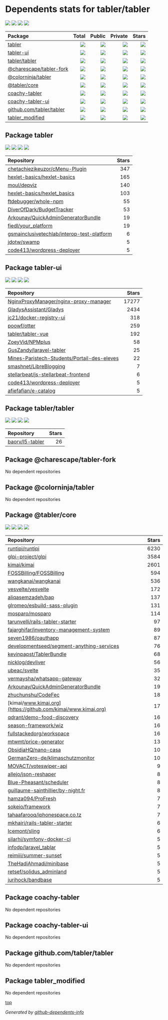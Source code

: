 # Dependents stats for tabler/tabler

[![](https://img.shields.io/static/v1?label=Used%20by&message=1230&color=informational&logo=slickpic)](https://github.com/tabler/tabler/network/dependents)
[![](https://img.shields.io/static/v1?label=Used%20by%20(public)&message=65&color=informational&logo=slickpic)](https://github.com/tabler/tabler/network/dependents)
[![](https://img.shields.io/static/v1?label=Used%20by%20(private)&message=1165&color=informational&logo=slickpic)](https://github.com/tabler/tabler/network/dependents)
[![](https://img.shields.io/static/v1?label=Used%20by%20(stars)&message=776&color=informational&logo=slickpic)](https://github.com/tabler/tabler/network/dependents)

| Package    | Total  | Public | Private | Stars |
| :--------  | -----: | -----: | -----:  | ----: |
| [tabler](#package-tabler)    | [![](https://img.shields.io/static/v1?label=Used%20by&message=146&color=informational&logo=slickpic)](https://github.com/tabler/tabler/network/dependents?package_id=UGFja2FnZS0xMzAzMDgwNg%3D%3D)  | [![](https://img.shields.io/static/v1?label=Used%20by%20(public)&message=11&color=informational&logo=slickpic)](https://github.com/tabler/tabler/network/dependents?package_id=UGFja2FnZS0xMzAzMDgwNg%3D%3D) | [![](https://img.shields.io/static/v1?label=Used%20by%20(private)&message=135&color=informational&logo=slickpic)](https://github.com/tabler/tabler/network/dependents?package_id=UGFja2FnZS0xMzAzMDgwNg%3D%3D) | [![](https://img.shields.io/static/v1?label=Used%20by%20(stars)&message=407&color=informational&logo=slickpic)](https://github.com/tabler/tabler/network/dependents?package_id=UGFja2FnZS0xMzAzMDgwNg%3D%3D) |
| [tabler-ui](#package-tabler-ui)    | [![](https://img.shields.io/static/v1?label=Used%20by&message=258&color=informational&logo=slickpic)](https://github.com/tabler/tabler/network/dependents?package_id=UGFja2FnZS01MTMzNzc3Nw%3D%3D)  | [![](https://img.shields.io/static/v1?label=Used%20by%20(public)&message=12&color=informational&logo=slickpic)](https://github.com/tabler/tabler/network/dependents?package_id=UGFja2FnZS01MTMzNzc3Nw%3D%3D) | [![](https://img.shields.io/static/v1?label=Used%20by%20(private)&message=246&color=informational&logo=slickpic)](https://github.com/tabler/tabler/network/dependents?package_id=UGFja2FnZS01MTMzNzc3Nw%3D%3D) | [![](https://img.shields.io/static/v1?label=Used%20by%20(stars)&message=343&color=informational&logo=slickpic)](https://github.com/tabler/tabler/network/dependents?package_id=UGFja2FnZS01MTMzNzc3Nw%3D%3D) |
| [tabler/tabler](#package-tablertabler)    | [![](https://img.shields.io/static/v1?label=Used%20by&message=28&color=informational&logo=slickpic)](https://github.com/tabler/tabler/network/dependents?package_id=UGFja2FnZS01NDM2MzE4NTc%3D)  | [![](https://img.shields.io/static/v1?label=Used%20by%20(public)&message=1&color=informational&logo=slickpic)](https://github.com/tabler/tabler/network/dependents?package_id=UGFja2FnZS01NDM2MzE4NTc%3D) | [![](https://img.shields.io/static/v1?label=Used%20by%20(private)&message=27&color=informational&logo=slickpic)](https://github.com/tabler/tabler/network/dependents?package_id=UGFja2FnZS01NDM2MzE4NTc%3D) | [![](https://img.shields.io/static/v1?label=Used%20by%20(stars)&message=26&color=informational&logo=slickpic)](https://github.com/tabler/tabler/network/dependents?package_id=UGFja2FnZS01NDM2MzE4NTc%3D) |
| [@charescape/tabler-fork](#package-charescapetabler-fork)    | [![](https://img.shields.io/static/v1?label=Used%20by&message=1&color=informational&logo=slickpic)](https://github.com/tabler/tabler/network/dependents?package_id=UGFja2FnZS0xNzk0ODcxNDQ1)  | [![](https://img.shields.io/static/v1?label=Used%20by%20(public)&message=0&color=informational&logo=slickpic)](https://github.com/tabler/tabler/network/dependents?package_id=UGFja2FnZS0xNzk0ODcxNDQ1) | [![](https://img.shields.io/static/v1?label=Used%20by%20(private)&message=1&color=informational&logo=slickpic)](https://github.com/tabler/tabler/network/dependents?package_id=UGFja2FnZS0xNzk0ODcxNDQ1) | [![](https://img.shields.io/static/v1?label=Used%20by%20(stars)&message=0&color=informational&logo=slickpic)](https://github.com/tabler/tabler/network/dependents?package_id=UGFja2FnZS0xNzk0ODcxNDQ1) |
| [@colorninja/tabler](#package-colorninjatabler)    | [![](https://img.shields.io/static/v1?label=Used%20by&message=1&color=informational&logo=slickpic)](https://github.com/tabler/tabler/network/dependents?package_id=UGFja2FnZS0xNDYyNzcxMjMx)  | [![](https://img.shields.io/static/v1?label=Used%20by%20(public)&message=0&color=informational&logo=slickpic)](https://github.com/tabler/tabler/network/dependents?package_id=UGFja2FnZS0xNDYyNzcxMjMx) | [![](https://img.shields.io/static/v1?label=Used%20by%20(private)&message=1&color=informational&logo=slickpic)](https://github.com/tabler/tabler/network/dependents?package_id=UGFja2FnZS0xNDYyNzcxMjMx) | [![](https://img.shields.io/static/v1?label=Used%20by%20(stars)&message=0&color=informational&logo=slickpic)](https://github.com/tabler/tabler/network/dependents?package_id=UGFja2FnZS0xNDYyNzcxMjMx) |
| [@tabler/core](#package-tablercore)    | [![](https://img.shields.io/static/v1?label=Used%20by&message=794&color=informational&logo=slickpic)](https://github.com/tabler/tabler/network/dependents?package_id=UGFja2FnZS0xNjA4NzY2OTAz)  | [![](https://img.shields.io/static/v1?label=Used%20by%20(public)&message=41&color=informational&logo=slickpic)](https://github.com/tabler/tabler/network/dependents?package_id=UGFja2FnZS0xNjA4NzY2OTAz) | [![](https://img.shields.io/static/v1?label=Used%20by%20(private)&message=753&color=informational&logo=slickpic)](https://github.com/tabler/tabler/network/dependents?package_id=UGFja2FnZS0xNjA4NzY2OTAz) | [![](https://img.shields.io/static/v1?label=Used%20by%20(stars)&message=0&color=informational&logo=slickpic)](https://github.com/tabler/tabler/network/dependents?package_id=UGFja2FnZS0xNjA4NzY2OTAz) |
| [coachy-tabler](#package-coachy-tabler)    | [![](https://img.shields.io/static/v1?label=Used%20by&message=0&color=informational&logo=slickpic)](https://github.com/tabler/tabler/network/dependents?package_id=UGFja2FnZS00MzI1NjYxNTQ%3D)  | [![](https://img.shields.io/static/v1?label=Used%20by%20(public)&message=0&color=informational&logo=slickpic)](https://github.com/tabler/tabler/network/dependents?package_id=UGFja2FnZS00MzI1NjYxNTQ%3D) | [![](https://img.shields.io/static/v1?label=Used%20by%20(private)&message=0&color=informational&logo=slickpic)](https://github.com/tabler/tabler/network/dependents?package_id=UGFja2FnZS00MzI1NjYxNTQ%3D) | [![](https://img.shields.io/static/v1?label=Used%20by%20(stars)&message=0&color=informational&logo=slickpic)](https://github.com/tabler/tabler/network/dependents?package_id=UGFja2FnZS00MzI1NjYxNTQ%3D) |
| [coachy-tabler-ui](#package-coachy-tabler-ui)    | [![](https://img.shields.io/static/v1?label=Used%20by&message=1&color=informational&logo=slickpic)](https://github.com/tabler/tabler/network/dependents?package_id=UGFja2FnZS0zMzczMDY0MjM%3D)  | [![](https://img.shields.io/static/v1?label=Used%20by%20(public)&message=0&color=informational&logo=slickpic)](https://github.com/tabler/tabler/network/dependents?package_id=UGFja2FnZS0zMzczMDY0MjM%3D) | [![](https://img.shields.io/static/v1?label=Used%20by%20(private)&message=1&color=informational&logo=slickpic)](https://github.com/tabler/tabler/network/dependents?package_id=UGFja2FnZS0zMzczMDY0MjM%3D) | [![](https://img.shields.io/static/v1?label=Used%20by%20(stars)&message=0&color=informational&logo=slickpic)](https://github.com/tabler/tabler/network/dependents?package_id=UGFja2FnZS0zMzczMDY0MjM%3D) |
| [github.com/tabler/tabler](#package-github.comtablertabler)    | [![](https://img.shields.io/static/v1?label=Used%20by&message=0&color=informational&logo=slickpic)](https://github.com/tabler/tabler/network/dependents?package_id=UGFja2FnZS0zMjUwNDEzOTM0)  | [![](https://img.shields.io/static/v1?label=Used%20by%20(public)&message=0&color=informational&logo=slickpic)](https://github.com/tabler/tabler/network/dependents?package_id=UGFja2FnZS0zMjUwNDEzOTM0) | [![](https://img.shields.io/static/v1?label=Used%20by%20(private)&message=0&color=informational&logo=slickpic)](https://github.com/tabler/tabler/network/dependents?package_id=UGFja2FnZS0zMjUwNDEzOTM0) | [![](https://img.shields.io/static/v1?label=Used%20by%20(stars)&message=0&color=informational&logo=slickpic)](https://github.com/tabler/tabler/network/dependents?package_id=UGFja2FnZS0zMjUwNDEzOTM0) |
| [tabler_modified](#package-tabler_modified)    | [![](https://img.shields.io/static/v1?label=Used%20by&message=1&color=informational&logo=slickpic)](https://github.com/tabler/tabler/network/dependents?package_id=UGFja2FnZS0xOTI1NjU3MTg5)  | [![](https://img.shields.io/static/v1?label=Used%20by%20(public)&message=0&color=informational&logo=slickpic)](https://github.com/tabler/tabler/network/dependents?package_id=UGFja2FnZS0xOTI1NjU3MTg5) | [![](https://img.shields.io/static/v1?label=Used%20by%20(private)&message=1&color=informational&logo=slickpic)](https://github.com/tabler/tabler/network/dependents?package_id=UGFja2FnZS0xOTI1NjU3MTg5) | [![](https://img.shields.io/static/v1?label=Used%20by%20(stars)&message=0&color=informational&logo=slickpic)](https://github.com/tabler/tabler/network/dependents?package_id=UGFja2FnZS0xOTI1NjU3MTg5) |

## Package tabler

[![](https://img.shields.io/static/v1?label=Used%20by&message=146&color=informational&logo=slickpic)](https://github.com/tabler/tabler/network/dependents?package_id=UGFja2FnZS0xMzAzMDgwNg%3D%3D)
[![](https://img.shields.io/static/v1?label=Used%20by%20(public)&message=11&color=informational&logo=slickpic)](https://github.com/tabler/tabler/network/dependents?package_id=UGFja2FnZS0xMzAzMDgwNg%3D%3D)
[![](https://img.shields.io/static/v1?label=Used%20by%20(private)&message=135&color=informational&logo=slickpic)](https://github.com/tabler/tabler/network/dependents?package_id=UGFja2FnZS0xMzAzMDgwNg%3D%3D)
[![](https://img.shields.io/static/v1?label=Used%20by%20(stars)&message=407&color=informational&logo=slickpic)](https://github.com/tabler/tabler/network/dependents?package_id=UGFja2FnZS0xMzAzMDgwNg%3D%3D)

| Repository | Stars  |
| :--------  | -----: |
|[chetachiezikeuzor/cMenu-Plugin](https://github.com/chetachiezikeuzor/cMenu-Plugin) | 347 |
|[hexlet-basics/hexlet-basics](https://github.com/hexlet-basics/hexlet-basics) | 165 |
|[moul/depviz](https://github.com/moul/depviz) | 140 |
|[hexlet-basics/hexlet_basics](https://github.com/hexlet-basics/hexlet_basics) | 103 |
|[ftdebugger/whole-npm](https://github.com/ftdebugger/whole-npm) | 55 |
|[DiverOfDark/BudgetTracker](https://github.com/DiverOfDark/BudgetTracker) | 53 |
|[Arkounay/QuickAdminGeneratorBundle](https://github.com/Arkounay/QuickAdminGeneratorBundle) | 19 |
|[fiedl/your_platform](https://github.com/fiedl/your_platform) | 19 |
|[gsmainclusivetechlab/interop-test-platform](https://github.com/gsmainclusivetechlab/interop-test-platform) | 6 |
|[jdotw/swamp](https://github.com/jdotw/swamp) | 5 |
|[code413/wordpress-deployer](https://github.com/code413/wordpress-deployer) | 5 |

## Package tabler-ui

[![](https://img.shields.io/static/v1?label=Used%20by&message=258&color=informational&logo=slickpic)](https://github.com/tabler/tabler/network/dependents?package_id=UGFja2FnZS01MTMzNzc3Nw%3D%3D)
[![](https://img.shields.io/static/v1?label=Used%20by%20(public)&message=12&color=informational&logo=slickpic)](https://github.com/tabler/tabler/network/dependents?package_id=UGFja2FnZS01MTMzNzc3Nw%3D%3D)
[![](https://img.shields.io/static/v1?label=Used%20by%20(private)&message=246&color=informational&logo=slickpic)](https://github.com/tabler/tabler/network/dependents?package_id=UGFja2FnZS01MTMzNzc3Nw%3D%3D)
[![](https://img.shields.io/static/v1?label=Used%20by%20(stars)&message=343&color=informational&logo=slickpic)](https://github.com/tabler/tabler/network/dependents?package_id=UGFja2FnZS01MTMzNzc3Nw%3D%3D)

| Repository | Stars  |
| :--------  | -----: |
|[NginxProxyManager/nginx-proxy-manager](https://github.com/NginxProxyManager/nginx-proxy-manager) | 17277 |
|[GladysAssistant/Gladys](https://github.com/GladysAssistant/Gladys) | 2434 |
|[jc21/docker-registry-ui](https://github.com/jc21/docker-registry-ui) | 318 |
|[poowf/otter](https://github.com/poowf/otter) | 259 |
|[tabler/tabler-vue](https://github.com/tabler/tabler-vue) | 192 |
|[ZoeyVid/NPMplus](https://github.com/ZoeyVid/NPMplus) | 58 |
|[GusZandy/laravel-tabler](https://github.com/GusZandy/laravel-tabler) | 25 |
|[Mines-Paristech-Students/Portail-des-eleves](https://github.com/Mines-Paristech-Students/Portail-des-eleves) | 22 |
|[smashnet/LibreBlogging](https://github.com/smashnet/LibreBlogging) | 7 |
|[stellarbeat/js-stellarbeat-frontend](https://github.com/stellarbeat/js-stellarbeat-frontend) | 6 |
|[code413/wordpress-deployer](https://github.com/code413/wordpress-deployer) | 5 |
|[afiefafian/e-catalog](https://github.com/afiefafian/e-catalog) | 5 |

## Package tabler/tabler

[![](https://img.shields.io/static/v1?label=Used%20by&message=28&color=informational&logo=slickpic)](https://github.com/tabler/tabler/network/dependents?package_id=UGFja2FnZS01NDM2MzE4NTc%3D)
[![](https://img.shields.io/static/v1?label=Used%20by%20(public)&message=1&color=informational&logo=slickpic)](https://github.com/tabler/tabler/network/dependents?package_id=UGFja2FnZS01NDM2MzE4NTc%3D)
[![](https://img.shields.io/static/v1?label=Used%20by%20(private)&message=27&color=informational&logo=slickpic)](https://github.com/tabler/tabler/network/dependents?package_id=UGFja2FnZS01NDM2MzE4NTc%3D)
[![](https://img.shields.io/static/v1?label=Used%20by%20(stars)&message=26&color=informational&logo=slickpic)](https://github.com/tabler/tabler/network/dependents?package_id=UGFja2FnZS01NDM2MzE4NTc%3D)

| Repository | Stars  |
| :--------  | -----: |
|[baorv/l5-tabler](https://github.com/baorv/l5-tabler) | 26 |

## Package @charescape/tabler-fork

No dependent repositories

## Package @colorninja/tabler

No dependent repositories

## Package @tabler/core

[![](https://img.shields.io/static/v1?label=Used%20by&message=794&color=informational&logo=slickpic)](https://github.com/tabler/tabler/network/dependents?package_id=UGFja2FnZS0xNjA4NzY2OTAz)
[![](https://img.shields.io/static/v1?label=Used%20by%20(public)&message=41&color=informational&logo=slickpic)](https://github.com/tabler/tabler/network/dependents?package_id=UGFja2FnZS0xNjA4NzY2OTAz)
[![](https://img.shields.io/static/v1?label=Used%20by%20(private)&message=753&color=informational&logo=slickpic)](https://github.com/tabler/tabler/network/dependents?package_id=UGFja2FnZS0xNjA4NzY2OTAz)
[![](https://img.shields.io/static/v1?label=Used%20by%20(stars)&message=0&color=informational&logo=slickpic)](https://github.com/tabler/tabler/network/dependents?package_id=UGFja2FnZS0xNjA4NzY2OTAz)

| Repository | Stars  |
| :--------  | -----: |
|[runtipi/runtipi](https://github.com/runtipi/runtipi) | 6230 |
|[glpi-project/glpi](https://github.com/glpi-project/glpi) | 3584 |
|[kimai/kimai](https://github.com/kimai/kimai) | 2601 |
|[FOSSBilling/FOSSBilling](https://github.com/FOSSBilling/FOSSBilling) | 594 |
|[wangkanai/wangkanai](https://github.com/wangkanai/wangkanai) | 536 |
|[yesvelte/yesvelte](https://github.com/yesvelte/yesvelte) | 172 |
|[aliqasemzadeh/bap](https://github.com/aliqasemzadeh/bap) | 137 |
|[glromeo/esbuild-sass-plugin](https://github.com/glromeo/esbuild-sass-plugin) | 131 |
|[mosparo/mosparo](https://github.com/mosparo/mosparo) | 114 |
|[tarunvelli/rails-tabler-starter](https://github.com/tarunvelli/rails-tabler-starter) | 97 |
|[fajarghifar/inventory-management-system](https://github.com/fajarghifar/inventory-management-system) | 89 |
|[seven1986/oauthapp](https://github.com/seven1986/oauthapp) | 87 |
|[developmentseed/segment-anything-services](https://github.com/developmentseed/segment-anything-services) | 76 |
|[kevinpapst/TablerBundle](https://github.com/kevinpapst/TablerBundle) | 68 |
|[nicklog/devliver](https://github.com/nicklog/devliver) | 56 |
|[ubeac/svelte](https://github.com/ubeac/svelte) | 35 |
|[vermaysha/whatsapp-gateway](https://github.com/vermaysha/whatsapp-gateway) | 32 |
|[Arkounay/QuickAdminGeneratorBundle](https://github.com/Arkounay/QuickAdminGeneratorBundle) | 19 |
|[zhuchunshu/CodeFec](https://github.com/zhuchunshu/CodeFec) | 18 |
|[kimai/www.kimai.org](https://github.com/kimai/www.kimai.org) | 17 |
|[qdrant/demo-food-discovery](https://github.com/qdrant/demo-food-discovery) | 16 |
|[season-framework/wiz](https://github.com/season-framework/wiz) | 16 |
|[fullstackedorg/workspace](https://github.com/fullstackedorg/workspace) | 16 |
|[mtwmt/price-generator](https://github.com/mtwmt/price-generator) | 13 |
|[ObsidiaHQ/nano-casa](https://github.com/ObsidiaHQ/nano-casa) | 10 |
|[GermanZero-de/klimaschutzmonitor](https://github.com/GermanZero-de/klimaschutzmonitor) | 10 |
|[MOVACT/voteswiper-api](https://github.com/MOVACT/voteswiper-api) | 9 |
|[allejo/json-reshaper](https://github.com/allejo/json-reshaper) | 8 |
|[Blue-Pheasant/scheduler](https://github.com/Blue-Pheasant/scheduler) | 8 |
|[guillaume-sainthillier/by-night.fr](https://github.com/guillaume-sainthillier/by-night.fr) | 8 |
|[hamza094/ProFresh](https://github.com/hamza094/ProFresh) | 7 |
|[sokeio/framework](https://github.com/sokeio/framework) | 7 |
|[tahaafarooq/iphonespace.co.tz](https://github.com/tahaafarooq/iphonespace.co.tz) | 7 |
|[mkhairi/rails-tabler-starter](https://github.com/mkhairi/rails-tabler-starter) | 6 |
|[Icemont/sling](https://github.com/Icemont/sling) | 6 |
|[silarhi/symfony-docker-ci](https://github.com/silarhi/symfony-docker-ci) | 5 |
|[infodp/laravel_tablar](https://github.com/infodp/laravel_tablar) | 5 |
|[reimiii/summer-sunset](https://github.com/reimiii/summer-sunset) | 5 |
|[TheHadiAhmadi/minibase](https://github.com/TheHadiAhmadi/minibase) | 5 |
|[retsef/solidus_adminland](https://github.com/retsef/solidus_adminland) | 5 |
|[jurihock/bandbase](https://github.com/jurihock/bandbase) | 5 |

## Package coachy-tabler

No dependent repositories

## Package coachy-tabler-ui

No dependent repositories

## Package github.com/tabler/tabler

No dependent repositories

## Package tabler_modified

No dependent repositories

[top](#main)

_Generated by [github-dependents-info](https://github.com/nvuillam/github-dependents-info)_